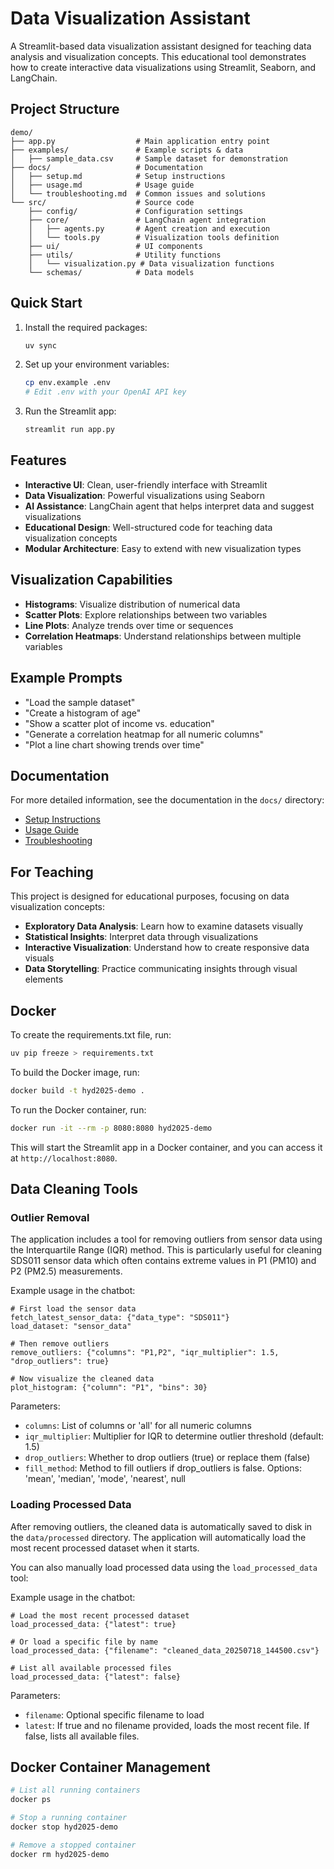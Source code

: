 # Data Visualization Assistant

A Streamlit-based data visualization assistant designed for teaching data analysis and visualization concepts. This educational tool demonstrates how to create interactive data visualizations using Streamlit, Seaborn, and LangChain.

## Project Structure

```
demo/
├── app.py                  # Main application entry point
├── examples/               # Example scripts & data
│   ├── sample_data.csv     # Sample dataset for demonstration
├── docs/                   # Documentation
│   ├── setup.md            # Setup instructions
│   ├── usage.md            # Usage guide
│   └── troubleshooting.md  # Common issues and solutions
└── src/                    # Source code
    ├── config/             # Configuration settings
    ├── core/               # LangChain agent integration
    │   ├── agents.py       # Agent creation and execution
    │   └── tools.py        # Visualization tools definition
    ├── ui/                 # UI components
    ├── utils/              # Utility functions
    │   └── visualization.py # Data visualization functions
    └── schemas/            # Data models
```

## Quick Start

1. Install the required packages:

   ```bash
   uv sync
   ```

2. Set up your environment variables:

   ```bash
   cp env.example .env
   # Edit .env with your OpenAI API key
   ```

3. Run the Streamlit app:
   ```bash
   streamlit run app.py
   ```

## Features

- **Interactive UI**: Clean, user-friendly interface with Streamlit
- **Data Visualization**: Powerful visualizations using Seaborn
- **AI Assistance**: LangChain agent that helps interpret data and suggest visualizations
- **Educational Design**: Well-structured code for teaching data visualization concepts
- **Modular Architecture**: Easy to extend with new visualization types

## Visualization Capabilities

- **Histograms**: Visualize distribution of numerical data
- **Scatter Plots**: Explore relationships between two variables
- **Line Plots**: Analyze trends over time or sequences
- **Correlation Heatmaps**: Understand relationships between multiple variables

## Example Prompts

- "Load the sample dataset"
- "Create a histogram of age"
- "Show a scatter plot of income vs. education"
- "Generate a correlation heatmap for all numeric columns"
- "Plot a line chart showing trends over time"

## Documentation

For more detailed information, see the documentation in the `docs/` directory:

- [Setup Instructions](docs/setup.md)
- [Usage Guide](docs/usage.md)
- [Troubleshooting](docs/troubleshooting.md)

## For Teaching

This project is designed for educational purposes, focusing on data visualization concepts:

- **Exploratory Data Analysis**: Learn how to examine datasets visually
- **Statistical Insights**: Interpret data through visualizations
- **Interactive Visualization**: Understand how to create responsive data visuals
- **Data Storytelling**: Practice communicating insights through visual elements

## Docker

To create the requirements.txt file, run:

```bash
uv pip freeze > requirements.txt
```

To build the Docker image, run:

```bash
docker build -t hyd2025-demo .
```

To run the Docker container, run:

```bash
docker run -it --rm -p 8080:8080 hyd2025-demo
```

This will start the Streamlit app in a Docker container, and you can access it at `http://localhost:8080`.

## Data Cleaning Tools

### Outlier Removal

The application includes a tool for removing outliers from sensor data using the Interquartile Range (IQR) method. This is particularly useful for cleaning SDS011 sensor data which often contains extreme values in P1 (PM10) and P2 (PM2.5) measurements.

Example usage in the chatbot:

```
# First load the sensor data
fetch_latest_sensor_data: {"data_type": "SDS011"}
load_dataset: "sensor_data"

# Then remove outliers
remove_outliers: {"columns": "P1,P2", "iqr_multiplier": 1.5, "drop_outliers": true}

# Now visualize the cleaned data
plot_histogram: {"column": "P1", "bins": 30}
```

Parameters:
- `columns`: List of columns or 'all' for all numeric columns
- `iqr_multiplier`: Multiplier for IQR to determine outlier threshold (default: 1.5)
- `drop_outliers`: Whether to drop outliers (true) or replace them (false)
- `fill_method`: Method to fill outliers if drop_outliers is false. Options: 'mean', 'median', 'mode', 'nearest', null

### Loading Processed Data

After removing outliers, the cleaned data is automatically saved to disk in the `data/processed` directory. The application will automatically load the most recent processed dataset when it starts.

You can also manually load processed data using the `load_processed_data` tool:

Example usage in the chatbot:

```
# Load the most recent processed dataset
load_processed_data: {"latest": true}

# Or load a specific file by name
load_processed_data: {"filename": "cleaned_data_20250718_144500.csv"}

# List all available processed files
load_processed_data: {"latest": false}
```

Parameters:
- `filename`: Optional specific filename to load
- `latest`: If true and no filename provided, loads the most recent file. If false, lists all available files.

## Docker Container Management

```bash
# List all running containers
docker ps

# Stop a running container
docker stop hyd2025-demo

# Remove a stopped container
docker rm hyd2025-demo
```
